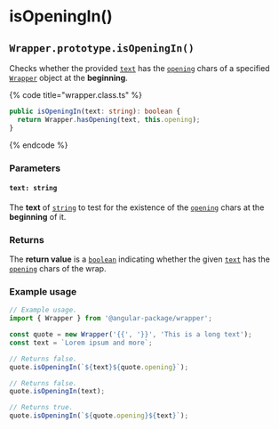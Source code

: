 # isOpeningIn()

## `Wrapper.prototype.isOpeningIn()`

Checks whether the provided [`text`](isopeningin.md#text-string) has the [`opening`](../../../wrap/accessors/opening.md) chars of a specified [`Wrapper`](broken-reference) object at the **beginning**.

{% code title="wrapper.class.ts" %}
```typescript
public isOpeningIn(text: string): boolean {
  return Wrapper.hasOpening(text, this.opening);
}
```
{% endcode %}

### Parameters

#### `text: string`

The **text** of [`string`](https://developer.mozilla.org/en-US/docs/Web/JavaScript/Reference/Global\_Objects/String) to test for the existence of the [`opening`](../../../wrap/accessors/opening.md) chars at the **beginning** of it.

### Returns

The **return value** is a [`boolean`](https://developer.mozilla.org/en-US/docs/Web/JavaScript/Reference/Global\_Objects/Boolean) indicating whether the given [`text`](isopeningin.md#text-string) has the [`opening`](../../../wrap/accessors/opening.md) chars  of the wrap.

### Example usage

```typescript
// Example usage.
import { Wrapper } from '@angular-package/wrapper';

const quote = new Wrapper('{{', '}}', 'This is a long text');
const text = `Lorem ipsum and more`;

// Returns false.
quote.isOpeningIn(`${text}${quote.opening}`);

// Returns false.
quote.isOpeningIn(text);

// Returns true.
quote.isOpeningIn(`${quote.opening}${text}`);
```
